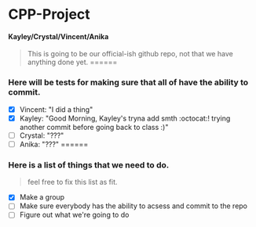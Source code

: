 # CPP-Project  
#### Kayley/Crystal/Vincent/Anika  

> This is going to be our official-ish github repo, not that we have anything done yet. 
======  
### Here will be tests for making sure that all of have the ability to commit. 
- [x] Vincent: "I did a thing"
- [x] Kayley: "Good Morning, Kayley's tryna add smth :octocat:! trying another commit before going back to class :)"
- [ ] Crystal: "???"
- [ ] Anika: "???"
======
### Here is a list of things that we need to do. 
> feel free to fix this list as fit. 
- [x] Make a group
- [ ] Make sure everybody has the ability to acsess and commit to the repo
- [ ] Figure out what we're going to do
